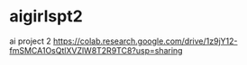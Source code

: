 # aigirlspt2
ai project 2
https://colab.research.google.com/drive/1z9jY12-fmSMCA1OsQtlXVZlW8T2R9TC8?usp=sharing
